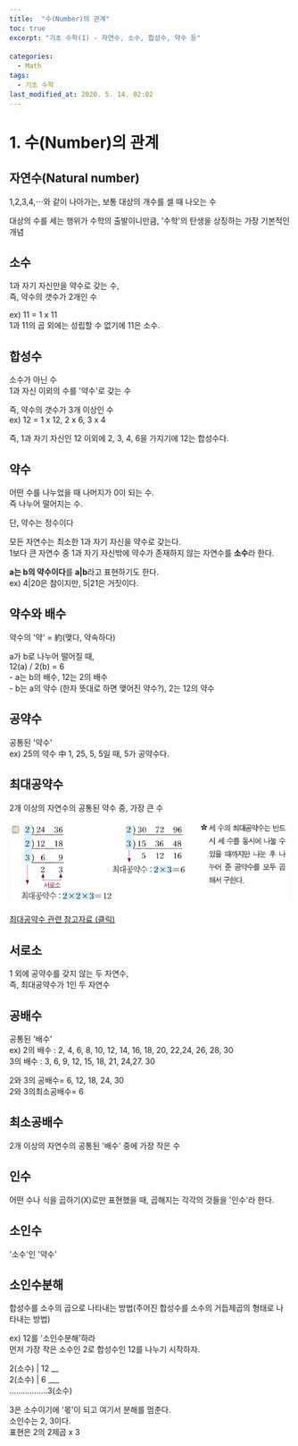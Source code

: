 ```yaml
---
title:  "수(Number)의 관계"
toc: true
excerpt: "기초 수학(1) - 자연수, 소수, 합성수, 약수 등"

categories:
  - Math
tags:
  - 기초 수학
last_modified_at: 2020. 5. 14. 02:02
---
```


# 1. 수(Number)의 관계


## 자연수(Natural number)   
1,2,3,4,⋯와 같이 나아가는, 보통 대상의 개수를 셀 때 나오는 수   

대상의 수를 세는 행위가 수학의 출발이니만큼, '수학'의 탄생을 상징하는 가장 기본적인 개념


## 소수   
1과 자기 자신만을 약수로 갖는 수,   
즉, 약수의 갯수가 2개인 수

ex) 11 = 1 x 11   
1과 11의 곱 외에는 성립할 수 없기에 11은 소수.


## 합성수   
소수가 아닌 수   
1과 자신 이외의 수를 '약수'로 갖는 수

즉, 약수의 갯수가 3개 이상인 수   
ex) 12 = 1 x 12, 2 x 6, 3 x 4   

즉, 1과 자기 자신인 12 이외에 2, 3, 4, 6을 가지기에 12는 합성수다.


## 약수   
어떤 수를 나누었을 때 나머지가 0이 되는 수.   
즉 나누어 떨어지는 수.   

단, 약수는 정수이다

모든 자연수는 최소한 1과 자기 자신을 약수로 갖는다.   
1보다 큰 자연수 중 1과 자기 자신밖에 약수가 존재하지 않는 자연수를 **소수**라 한다.


**a는 b의 약수이다**를 **a\|b**라고 표현하기도 한다.   
ex) 4\|20은 참이지만, 5\|21은 거짓이다.


## 약수와 배수   
약수의 '약' = 約(맺다, 약속하다)

a가 b로 나누어 떨어질 때,   
12(a) / 2(b) = 6   
\- a는 b의 배수, 12는 2의 배수   
\- b는 a의 약수 (한자 뜻대로 하면 맺어진 약수?), 2는 12의 약수


## 공약수   
공통된 '약수'   
ex) 25의 약수 中 1, 25, 5, 5일 때, 5가 공약수다.


## 최대공약수   
2개 이상의 자연수의 공통된 약수 중, 가장 큰 수

![](https://github.com/gyumeen/blog-images/blob/main/2021/01/number%20relation/1.png?raw=true)

[<U>최대공약수 관련 참고자료 (클릭)</U>](http://study.zum.com/book/11952)


## 서로소   
1 외에 공약수를 갖지 않는 두 자연수,   
즉, 최대공약수가 1인 두 자연수


## 공배수   
공통된 '배수'   
ex) 2의 배수 : 2, 4, 6, 8, 10, 12, 14, 16, 18, 20, 22,24, 26, 28, 30   
3의 배수 : 3, 6, 9, 12, 15, 18, 21, 24,27. 30   

2와 3의 공배수= 6, 12, 18, 24, 30   
2와 3의최소공배수= 6


## 최소공배수   
2개 이상의 자연수의 공통된 '배수' 중에 가장 작은 수


## 인수   
어떤 수나 식을 곱하기(X)로만 표현했을 때, 곱해지는 각각의 것들을 '인수'라 한다.


## 소인수   
'소수'인 '약수'


## 소인수분해   
합성수를 소수의 곱으로 나타내는 방법(주어진 합성수를 소수의 거듭제곱의 형태로 나타내는 방법)

ex) 12를 '소인수분해'하라   
먼저 가장 작은 소수인 2로 합성수인 12를 나누기 시작하자.   

2(소수) \| 12 \__   
2(소수) \| 6 ___   
  \.................3(소수)
  
  
3은 소수이기에 '몫'이 되고 여기서 분해를 멈춘다.   
소인수는 2, 3이다.   
표현은 2의 2제곱 x 3
